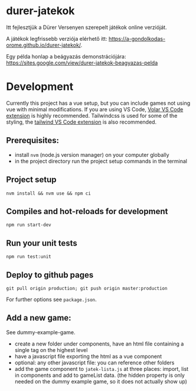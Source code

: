 # durer-jatekok

Itt fejlesztjük a Dürer Versenyen szerepelt játékok online verzióját.

A játékok legfrissebb verziója elérhető itt: https://a-gondolkodas-orome.github.io/durer-jatekok/.

Egy példa honlap a beágyazás demonstrációjára: https://sites.google.com/view/durer-jatekok-beagyazas-pelda

# Development

Currently this project has a vue setup, but you can include games not using vue with minimal modifications.
If you are using VS Code, [Volar VS Code extension](https://marketplace.visualstudio.com/items?itemName=johnsoncodehk.volar) is highly recommended.
Tailwindcss is used for some of the styling, the [tailwind VS Code extension](https://marketplace.visualstudio.com/items?itemName=bradlc.vscode-tailwindcss) is also recommended.

## Prerequisites:

- install `nvm` (node.js version manager) on your computer globally 
- in the project directory run the project setup commands in the terminal

## Project setup
```
nvm install && nvm use && npm ci
```

## Compiles and hot-reloads for development
```
npm run start-dev
```

## Run your unit tests
```
npm run test:unit
```

## Deploy to github pages

`git pull origin production; git push origin master:production`

For further options see `package.json`.

## Add a new game:

See dummy-example-game.

- create a new folder under components, have an html file containing a single tag on the highest level
- have a javascript file exporting the html as a vue component
- optional: any other javascript file: you can reference other folders
- add the game component to `jatek-lista.js` at three places: import, list in components and add to gameList data. (the hidden property is only needed on the dummy example game, so it does not actually show up)
